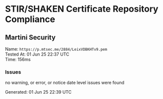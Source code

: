 # STIR/SHAKEN Certificate Repository Compliance

## Martini Security

Name: `https://p.mtsec.me/2884/LeixVDBKHTv9.pem`\
Tested At: 01 Jun 25 22:37 UTC\
Time: 156ms

### Issues

no warning, or error, or notice date level issues were found

Generated: 01 Jun 25 22:39 UTC